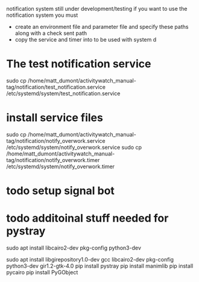 notification system still under development/testing if you want
to use the notification system you must
* create an environment file and parameter file and specify these paths along with a check sent path
* copy the service and timer into to be used with system d

# The test notification service
sudo cp /home/matt_dumont/activitywatch_manual-tag/notification/test_notification.service /etc/systemd/system/test_notification.service

# install service files
sudo cp /home/matt_dumont/activitywatch_manual-tag/notification/notify_overwork.service /etc/systemd/system/notify_overwork.service
sudo cp /home/matt_dumont/activitywatch_manual-tag/notification/notify_overwork.timer /etc/systemd/system/notify_overwork.timer

# todo setup signal bot



# todo additoinal stuff needed for pystray
sudo apt install libcairo2-dev pkg-config python3-dev


sudo apt install libgirepository1.0-dev gcc libcairo2-dev pkg-config python3-dev gir1.2-gtk-4.0
pip install pystray
pip install manimlib
pip install pycairo
pip install PyGObject